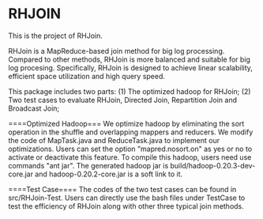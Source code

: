RHJOIN
=================
This is the project of RHJoin.

RHJoin is a MapReduce-based join method for big log processing. Compared to other methods, RHJoin is more balanced and suitable for big log procesing. Specifically, RHJoin is designed to achieve linear scalability, efficient space utilization and high query speed. 

This package includes two parts:
(1) The optimized hadoop for RHJoin;
(2) Two test cases to evaluate RHJoin, Directed Join, Repartition Join and Broadcast Join;

====Optimized Hadoop===
We optimize hadoop by eliminating the sort operation in the shuffle and overlapping mappers and reducers. We modify the code of MapTask.java and ReduceTask.java to implement our optimizations. Users can set the option "mapred.nosort.on" as yes or no to activate or deactivate this feature. To compile this hadoop, users need use commands "ant jar". The generated hadoop jar is build/hadoop-0.20.3-dev-core.jar and hadoop-0.20.2-core.jar is a soft link to it.

====Test Case====
The codes of the two test cases can be found in src/RHJoin-Test. Users can directly use the bash files under TestCase to test the efficiency of RHJoin along with other three typical join methods.

